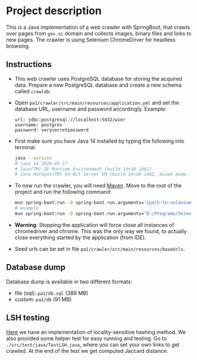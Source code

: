 # Project description
This is a Java implementation of a web crawler with SpringBoot, that crawls over pages from `gov.si` domain and collects images, binary files and links to new pages.
The crawler is using Selenium ChromeDriver for headless browsing.

## Instructions
- This web crawler uses PostgreSQL database for storing the acquired data. Prepare a new PostgreSQL database
  and create a new schema called `crawldb`.
- Open `pa1/crawler/src/main/resources/application.yml` and set the database URL, username and password accordingly.
  Example:
  ```properties
  url: jdbc:postgresql://localhost:5432/wier
  username: postgres
  password: verysecretpassword
  ```
- First make sure you have Java 14 installed by typing the following into terminal:
  ```bash
  java --version
  # java 14 2020-03-17
  # Java(TM) SE Runtime Environment (build 14+36-1461)
  # Java HotSpot(TM) 64-Bit Server VM (build 14+36-1461, mixed mode, sharing)
  ```
- To now run the crawler, you will need [Maven](https://maven.apache.org/). Move to the root of the project and run the following command:
  ```bash
  mvn spring-boot:run -D spring-boot.run.arguments='{path-to-selenium-chromedriver} {number-of-workers}'
  # example
  mvn spring-boot:run -D spring-boot.run.arguments='D:/Programs/Selenium/chromedriver.exe 4'
  ```
- **Warning**: Stopping the application will force close all instances of chromedriver and chrome. This was the only way we found,
  to actually close everything started by the application (from IDE).
  
- Seed urls can be set in file `pa1/crawler/src/main/resources/baseUrls`.

## Database dump

Database dump is available in two different formats:
- file (sql): `pa1/db.sql` (389 MB)
- custom: `pa1/db` (91 MB)

## LSH testing
[Here](crawler/src/main/java/wier23/lsh/LSH.java) we have an implementation of locality-sensitive hashing method.
We also provided some helper test for easy running and testing. Go to `./src/test/java/TestLSH.java`,
where you can set your own links to get crawled. At the end of the test we get computed Jaccard distance.
